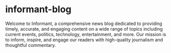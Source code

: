 # informant-blog

Welcome to Informant, a comprehensive news blog dedicated to providing timely, accurate, and engaging content on a wide range of topics including current events, politics, technology, entertainment, and more. Our mission is to inform, inspire, and engage our readers with high-quality journalism and thoughtful commentary.
